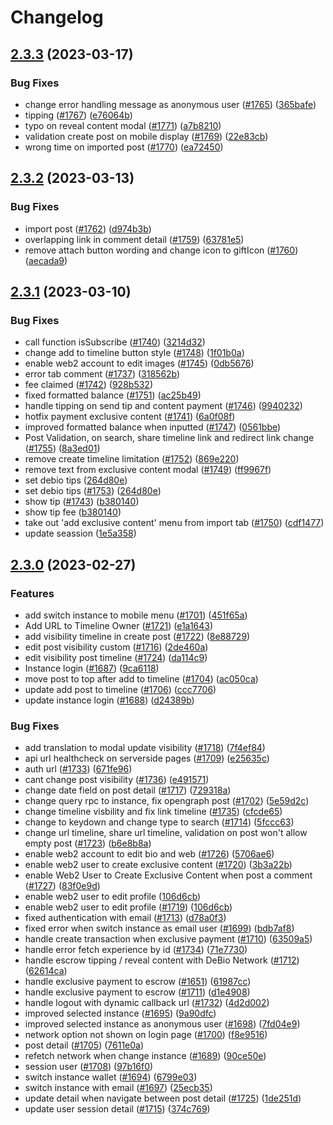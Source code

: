 # Changelog

## [2.3.3](https://github.com/myriadsocial/myriad-web/compare/2.3.2...2.3.3) (2023-03-17)

### Bug Fixes

- change error handling message as anonymous user ([#1765](https://github.com/myriadsocial/myriad-web/issues/1765)) ([365bafe](https://github.com/myriadsocial/myriad-web/commit/365bafeb3369323596897298c307174c4292637e))
- tipping ([#1767](https://github.com/myriadsocial/myriad-web/issues/1767)) ([e76064b](https://github.com/myriadsocial/myriad-web/commit/e76064b8a608db2a1cb3ede2a3c7ab54d61b39a6))
- typo on reveal content modal ([#1771](https://github.com/myriadsocial/myriad-web/issues/1771)) ([a7b8210](https://github.com/myriadsocial/myriad-web/commit/a7b821064c2b28cbda4d935ce2ae2f962c535a1f))
- validation create post on mobile display ([#1769](https://github.com/myriadsocial/myriad-web/issues/1769)) ([22e83cb](https://github.com/myriadsocial/myriad-web/commit/22e83cbaa64b914d55991f4cca5558aaef5c7fb9))
- wrong time on imported post ([#1770](https://github.com/myriadsocial/myriad-web/issues/1770)) ([ea72450](https://github.com/myriadsocial/myriad-web/commit/ea72450f20e328f38c84163ee56856e496d6896e))

## [2.3.2](https://github.com/myriadsocial/myriad-web/compare/2.3.1...2.3.2) (2023-03-13)

### Bug Fixes

- import post ([#1762](https://github.com/myriadsocial/myriad-web/issues/1762)) ([d974b3b](https://github.com/myriadsocial/myriad-web/commit/d974b3baeaa5c6d92c9a57a906fac2a28cb40c19))
- overlapping link in comment detail ([#1759](https://github.com/myriadsocial/myriad-web/issues/1759)) ([63781e5](https://github.com/myriadsocial/myriad-web/commit/63781e5c4418e748608dc49689ff2aa4c659c7c9))
- remove attach button wording and change icon to giftIcon ([#1760](https://github.com/myriadsocial/myriad-web/issues/1760)) ([aecada9](https://github.com/myriadsocial/myriad-web/commit/aecada9769bd5f5c1f94c314b8a1bf1616faacdc))

## [2.3.1](https://github.com/myriadsocial/myriad-web/compare/2.3.0...2.3.1) (2023-03-10)

### Bug Fixes

- call function isSubscribe ([#1740](https://github.com/myriadsocial/myriad-web/issues/1740)) ([3214d32](https://github.com/myriadsocial/myriad-web/commit/3214d32a11a59e0ae670119c29895e544ccf7cb1))
- change add to timeline button style ([#1748](https://github.com/myriadsocial/myriad-web/issues/1748)) ([1f01b0a](https://github.com/myriadsocial/myriad-web/commit/1f01b0ae047bd0256117cbbe136bc3990fd479e9))
- enable web2 account to edit images ([#1745](https://github.com/myriadsocial/myriad-web/issues/1745)) ([0db5676](https://github.com/myriadsocial/myriad-web/commit/0db56760b807e87eab718eb61781fc1a4a6cdd58))
- error tab comment ([#1737](https://github.com/myriadsocial/myriad-web/issues/1737)) ([318562b](https://github.com/myriadsocial/myriad-web/commit/318562b8de9977ae6b4126e98700e26784e97d5b))
- fee claimed ([#1742](https://github.com/myriadsocial/myriad-web/issues/1742)) ([928b532](https://github.com/myriadsocial/myriad-web/commit/928b5325ab1525a5862ed49fb5429e16bbc6fdfa))
- fixed formatted balance ([#1751](https://github.com/myriadsocial/myriad-web/issues/1751)) ([ac25b49](https://github.com/myriadsocial/myriad-web/commit/ac25b4938a238dad60fbf2af4352880e323ad24d))
- handle tipping on send tip and content payment ([#1746](https://github.com/myriadsocial/myriad-web/issues/1746)) ([9940232](https://github.com/myriadsocial/myriad-web/commit/994023213b7ad95b81fd3c84df4ec16c39fe6df8))
- hotfix payment exclusive content ([#1741](https://github.com/myriadsocial/myriad-web/issues/1741)) ([6a0f08f](https://github.com/myriadsocial/myriad-web/commit/6a0f08f2a25d82772510aa64916375980e8573bb))
- improved formatted balance when inputted ([#1747](https://github.com/myriadsocial/myriad-web/issues/1747)) ([0561bbe](https://github.com/myriadsocial/myriad-web/commit/0561bbe64191d6b8679816142a141fc48239ac40))
- Post Validation, on search, share timeline link and redirect link change ([#1755](https://github.com/myriadsocial/myriad-web/issues/1755)) ([8a3ed01](https://github.com/myriadsocial/myriad-web/commit/8a3ed018639e6321569c3a8943449fd118084993))
- remove create timeline limitation ([#1752](https://github.com/myriadsocial/myriad-web/issues/1752)) ([869e220](https://github.com/myriadsocial/myriad-web/commit/869e2207c05f666f4370d2d5ce7c69ba359e57f4))
- remove text from exclusive content modal ([#1749](https://github.com/myriadsocial/myriad-web/issues/1749)) ([ff9967f](https://github.com/myriadsocial/myriad-web/commit/ff9967f78b0219d970256da9998f8548359ef5c5))
- set debio tips ([264d80e](https://github.com/myriadsocial/myriad-web/commit/264d80e515e069569fa7e9afd3e0939668e2f224))
- set debio tips ([#1753](https://github.com/myriadsocial/myriad-web/issues/1753)) ([264d80e](https://github.com/myriadsocial/myriad-web/commit/264d80e515e069569fa7e9afd3e0939668e2f224))
- show tip ([#1743](https://github.com/myriadsocial/myriad-web/issues/1743)) ([b380140](https://github.com/myriadsocial/myriad-web/commit/b3801407d4a8bea584adc05ff0ca7f8d7fd915d2))
- show tip fee ([b380140](https://github.com/myriadsocial/myriad-web/commit/b3801407d4a8bea584adc05ff0ca7f8d7fd915d2))
- take out 'add exclusive content' menu from import tab ([#1750](https://github.com/myriadsocial/myriad-web/issues/1750)) ([cdf1477](https://github.com/myriadsocial/myriad-web/commit/cdf1477712aab87c5257937ed3ce5ee8fe4abfe5))
- update seassion ([1e5a358](https://github.com/myriadsocial/myriad-web/commit/1e5a35884a4005d895c211639b3a102b14169a97))

## [2.3.0](https://github.com/myriadsocial/myriad-web/compare/2.2.9...2.3.0) (2023-02-27)

### Features

- add switch instance to mobile menu ([#1701](https://github.com/myriadsocial/myriad-web/issues/1701)) ([451f65a](https://github.com/myriadsocial/myriad-web/commit/451f65a0eeb47913005e6b47c1744a259be44356))
- Add URL to Timeline Owner ([#1721](https://github.com/myriadsocial/myriad-web/issues/1721)) ([e1a1643](https://github.com/myriadsocial/myriad-web/commit/e1a16433501b0417900c3f62e1ee62c3640b4d70))
- add visibility timeline in create post ([#1722](https://github.com/myriadsocial/myriad-web/issues/1722)) ([8e88729](https://github.com/myriadsocial/myriad-web/commit/8e8872953ace57c3a9a2f54368eba89882749959))
- edit post visibility custom ([#1716](https://github.com/myriadsocial/myriad-web/issues/1716)) ([2de460a](https://github.com/myriadsocial/myriad-web/commit/2de460afbf951d972a59064e64051239decd95d9))
- edit visibility post timeline ([#1724](https://github.com/myriadsocial/myriad-web/issues/1724)) ([da114c9](https://github.com/myriadsocial/myriad-web/commit/da114c97954a76d80d35bfbcebff8d0b7f74e952))
- Instance login ([#1687](https://github.com/myriadsocial/myriad-web/issues/1687)) ([9ca6118](https://github.com/myriadsocial/myriad-web/commit/9ca611885d4004a5055c3b7b385eba748dcc8e14))
- move post to top after add to timeline ([#1704](https://github.com/myriadsocial/myriad-web/issues/1704)) ([ac050ca](https://github.com/myriadsocial/myriad-web/commit/ac050cacdf78192dc973339f7b27ea956210c439))
- update add post to timeline ([#1706](https://github.com/myriadsocial/myriad-web/issues/1706)) ([ccc7706](https://github.com/myriadsocial/myriad-web/commit/ccc770627682d6ea300c2592d32b03e1fb23c805))
- update instance login ([#1688](https://github.com/myriadsocial/myriad-web/issues/1688)) ([d24389b](https://github.com/myriadsocial/myriad-web/commit/d24389b0b8fccae7217f804ff0d3c225d61b4b57))

### Bug Fixes

- add translation to modal update visibility ([#1718](https://github.com/myriadsocial/myriad-web/issues/1718)) ([7f4ef84](https://github.com/myriadsocial/myriad-web/commit/7f4ef846ee67dc2958413939b8d5d0ae48d46d9e))
- api url healthcheck on serverside pages ([#1709](https://github.com/myriadsocial/myriad-web/issues/1709)) ([e25635c](https://github.com/myriadsocial/myriad-web/commit/e25635c5bcc67224b3c1d24efa297838f75cf64b))
- auth url ([#1733](https://github.com/myriadsocial/myriad-web/issues/1733)) ([671fe96](https://github.com/myriadsocial/myriad-web/commit/671fe96a2435a90f2baeade22f46a1b58badc803))
- cant change post visibility ([#1736](https://github.com/myriadsocial/myriad-web/issues/1736)) ([e491571](https://github.com/myriadsocial/myriad-web/commit/e4915718f3387c31dea2015851e2b11e69d9aee0))
- change date field on post detail ([#1717](https://github.com/myriadsocial/myriad-web/issues/1717)) ([729318a](https://github.com/myriadsocial/myriad-web/commit/729318ae60a09f06949521fb3773c75a83c6a79b))
- change query rpc to instance, fix opengraph post ([#1702](https://github.com/myriadsocial/myriad-web/issues/1702)) ([5e59d2c](https://github.com/myriadsocial/myriad-web/commit/5e59d2ca73cacedb52816767e8393a262eea749b))
- change timeline visbility and fix link timeline ([#1735](https://github.com/myriadsocial/myriad-web/issues/1735)) ([cfcde65](https://github.com/myriadsocial/myriad-web/commit/cfcde651b5b92461a43935cd4ccdb19cdc45801a))
- change to keydown and change type to search ([#1714](https://github.com/myriadsocial/myriad-web/issues/1714)) ([5fccc63](https://github.com/myriadsocial/myriad-web/commit/5fccc63ca8852b5fadef77ddc5de951990c321b7))
- change url timeline, share url timeline, validation on post won't allow empty post ([#1723](https://github.com/myriadsocial/myriad-web/issues/1723)) ([b6e8b8a](https://github.com/myriadsocial/myriad-web/commit/b6e8b8a1e797414583f5b7c69462eaa9bf5075d9))
- enable web2 account to edit bio and web ([#1726](https://github.com/myriadsocial/myriad-web/issues/1726)) ([5706ae6](https://github.com/myriadsocial/myriad-web/commit/5706ae613c0449abb1b0e6c0b395d8bd60a56457))
- enable web2 user to create exclusive content ([#1720](https://github.com/myriadsocial/myriad-web/issues/1720)) ([3b3a22b](https://github.com/myriadsocial/myriad-web/commit/3b3a22b50ac34cb12426a25e9363fc4f2bba600f))
- enable Web2 User to Create Exclusive Content when post a comment ([#1727](https://github.com/myriadsocial/myriad-web/issues/1727)) ([83f0e9d](https://github.com/myriadsocial/myriad-web/commit/83f0e9da92f6d9fa8b6428f53bc6cee82596aa3c))
- enable web2 user to edit profile ([106d6cb](https://github.com/myriadsocial/myriad-web/commit/106d6cbde3fa00d3ede471e211d6492170f8a51e))
- enable web2 user to edit profile ([#1719](https://github.com/myriadsocial/myriad-web/issues/1719)) ([106d6cb](https://github.com/myriadsocial/myriad-web/commit/106d6cbde3fa00d3ede471e211d6492170f8a51e))
- fixed authentication with email ([#1713](https://github.com/myriadsocial/myriad-web/issues/1713)) ([d78a0f3](https://github.com/myriadsocial/myriad-web/commit/d78a0f3c64e01deb2e4277592754f00002d6520b))
- fixed error when switch instance as email user ([#1699](https://github.com/myriadsocial/myriad-web/issues/1699)) ([bdb7af8](https://github.com/myriadsocial/myriad-web/commit/bdb7af8e5f1d868c252a283cdc49909486dba16c))
- handle create transaction when exclusive payment ([#1710](https://github.com/myriadsocial/myriad-web/issues/1710)) ([63509a5](https://github.com/myriadsocial/myriad-web/commit/63509a5540e289eda94993e1a5e6ad66c8b03c4c))
- handle error fetch experience by id ([#1734](https://github.com/myriadsocial/myriad-web/issues/1734)) ([71e7730](https://github.com/myriadsocial/myriad-web/commit/71e7730aa7db8d1202bf3080f4c008b0078139d6))
- handle escrow tipping / reveal content with DeBio Network ([#1712](https://github.com/myriadsocial/myriad-web/issues/1712)) ([62614ca](https://github.com/myriadsocial/myriad-web/commit/62614caf6d7ac2539b81470cdd50c6d4af41c519))
- handle exclusive payment to escrow ([#1651](https://github.com/myriadsocial/myriad-web/issues/1651)) ([61987cc](https://github.com/myriadsocial/myriad-web/commit/61987cca9cf421f622a3db321304d41d671d560b))
- handle exclusive payment to escrow ([#1711](https://github.com/myriadsocial/myriad-web/issues/1711)) ([d1e4908](https://github.com/myriadsocial/myriad-web/commit/d1e490802c561f2aa45dd606733ab43545945134))
- handle logout with dynamic callback url ([#1732](https://github.com/myriadsocial/myriad-web/issues/1732)) ([4d2d002](https://github.com/myriadsocial/myriad-web/commit/4d2d002c9392c2811321745620fd2a4dc669b57e))
- improved selected instance ([#1695](https://github.com/myriadsocial/myriad-web/issues/1695)) ([9a90dfc](https://github.com/myriadsocial/myriad-web/commit/9a90dfc21d7443e102b876c00ba88dab3fb006a8))
- improved selected instance as anonymous user ([#1698](https://github.com/myriadsocial/myriad-web/issues/1698)) ([7fd04e9](https://github.com/myriadsocial/myriad-web/commit/7fd04e926fe9e648c03281477b6e1ef0eb026738))
- network option not shown on login page ([#1700](https://github.com/myriadsocial/myriad-web/issues/1700)) ([f8e9516](https://github.com/myriadsocial/myriad-web/commit/f8e95162904d8fd9b8d2d0c983bdeee51e5772d9))
- post detail ([#1705](https://github.com/myriadsocial/myriad-web/issues/1705)) ([7611e0a](https://github.com/myriadsocial/myriad-web/commit/7611e0a5c06a38bcb04d0b3ecdd715339a02b944))
- refetch network when change instance ([#1689](https://github.com/myriadsocial/myriad-web/issues/1689)) ([90ce50e](https://github.com/myriadsocial/myriad-web/commit/90ce50e3a8f7e933bb1cbf9068c73047ea07124b))
- session user ([#1708](https://github.com/myriadsocial/myriad-web/issues/1708)) ([97b16f0](https://github.com/myriadsocial/myriad-web/commit/97b16f04bf1a71035a133a035b6942d711ddf4a1))
- switch instance wallet ([#1694](https://github.com/myriadsocial/myriad-web/issues/1694)) ([6799e03](https://github.com/myriadsocial/myriad-web/commit/6799e038f79df1d86d0b1cac94e88dc64692d860))
- switch instance with email ([#1697](https://github.com/myriadsocial/myriad-web/issues/1697)) ([25ecb35](https://github.com/myriadsocial/myriad-web/commit/25ecb3523b01042d4ece6149d1f5e010a7fc241b))
- update detail when navigate between post detail ([#1725](https://github.com/myriadsocial/myriad-web/issues/1725)) ([1de251d](https://github.com/myriadsocial/myriad-web/commit/1de251d33e8d0cdb386f35b2fc7b523ab9bb5d7a))
- update user session detail ([#1715](https://github.com/myriadsocial/myriad-web/issues/1715)) ([374c769](https://github.com/myriadsocial/myriad-web/commit/374c769e452da6be712c7dfef80ff857152a4001))
